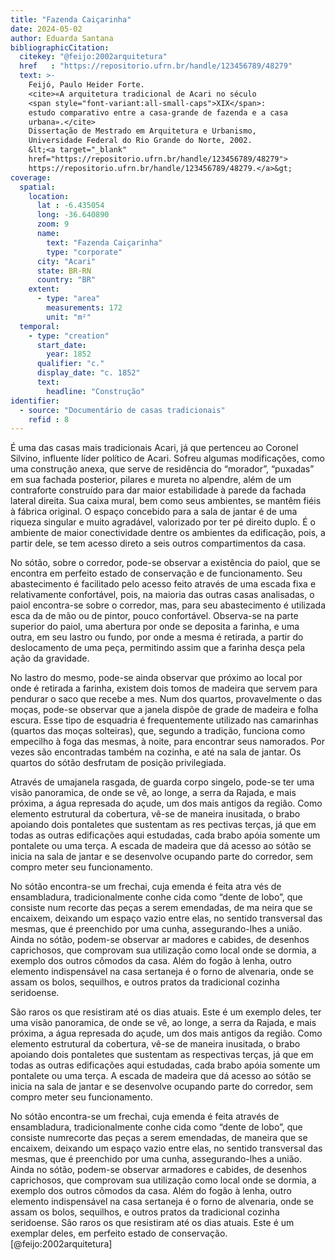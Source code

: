 ```yaml
---
title: "Fazenda Caiçarinha"
date: 2024-05-02
author: Eduarda Santana
bibliographicCitation:
  citekey: "@feijo:2002arquitetura"
  href   : "https://repositorio.ufrn.br/handle/123456789/48279"
  text: >-
    Feijó, Paulo Heider Forte.
    <cite>«A arquitetura tradicional de Acari no século
    <span style="font-variant:all-small-caps">XIX</span>:
    estudo comparativo entre a casa-grande de fazenda e a casa
    urbana».</cite>
    Dissertação de Mestrado em Arquitetura e Urbanismo,
    Universidade Federal do Rio Grande do Norte, 2002.
    &lt;<a target="_blank"
    href="https://repositorio.ufrn.br/handle/123456789/48279">
    https://repositorio.ufrn.br/handle/123456789/48279.</a>&gt;
coverage:
  spatial:
    location:
      lat : -6.435054
      long: -36.640890
      zoom: 9
      name: 
        text: "Fazenda Caiçarinha"
        type: "corporate"
      city: "Acari"
      state: BR-RN
      country: "BR"
    extent:
      - type: "area"
        measurements: 172
        unit: "m²"
  temporal:
    - type: "creation"
      start_date:
        year: 1852
      qualifier: "c."
      display_date: "c. 1852"
      text:
        headline: "Construção"
identifier:
  - source: "Documentário de casas tradicionais"
    refid : 8
---
```


É uma das casas mais tradicionais Acari, já que pertenceu ao Coronel Silvino, influente líder político de Acari. Sofreu algumas modificações, como uma construção anexa, que serve de residência do “morador”, “puxadas” em sua fachada posterior, pilares e mureta no alpendre, além de um contraforte construído para dar maior estabilidade à parede da fachada lateral direita. Sua caixa mural, bem como seus ambientes, se mantêm fiéis à fábrica original. O espaço concebido para a sala de jantar é de uma riqueza singular e muito agradável, valorizado por ter pé direito duplo. É o ambiente de maior conectividade dentre os ambientes da edificação, pois, a partir dele, se tem acesso direto a seis outros compartimentos da casa. 

No sótão, sobre o corredor, pode-se observar a existência do paiol, que se encontra em perfeito estado de conservação e de funcionamento. Seu abastecimento é facilitado pelo acesso feito através de uma escada fixa e relativamente confortável, pois, na maioria das outras casas analisadas, o paiol encontra-se sobre o corredor, mas, para seu abastecimento é utilizada esca da de mão ou de pintor, pouco confortável. Observa-se na parte superior do paiol, uma abertura por onde se deposita a farinha, e uma outra, em seu lastro ou fundo, por onde a mesma é retirada, a partir do deslocamento de uma peça, permitindo assim que a farinha desça pela ação da gravidade.

No lastro do mesmo, pode-se ainda observar que próximo ao local por onde é retirada a farinha, existem dois tomos de madeira que servem para pendurar o saco que recebe a mes. Num dos quartos, provavelmente o das moças, pode-se observar que a janela dispõe de grade de madeira e folha escura. Esse tipo de esquadria é frequentemente utilizado nas camarinhas (quartos das moças solteiras), que, segundo a tradição, funciona como empecilho à foga das mesmas, à noite, para encontrar seus namorados. Por vezes são encontradas também na cozinha, e até na sala de jantar. Os quartos do sótão desfrutam de posição privilegiada.

Através de umajanela rasgada, de guarda corpo singelo, pode-se ter uma visão panoramica, de onde se vê, ao longe, a serra da Rajada, e mais próxima, a água represada do açude, um dos mais antigos da região. Como elemento estrutural da cobertura, vê-se de maneira inusitada, o brabo apoiando dois pontaletes que sustentam as res pectivas terças, já que em todas as outras edificações aqui estudadas, cada brabo apóia somente um pontalete ou uma terça. A escada de madeira que dá acesso ao sótão se inicia na sala de jantar e se desenvolve ocupando parte do corredor, sem compro meter seu funcionamento.

No sótão encontra-se um frechai, cuja emenda é feita atra vés de ensambladura, tradicionalmente conhe cida como “dente de lobo”, que consiste num recorte das peças a serem emendadas, de ma neira que se encaixem, deixando um espaço vazio entre elas, no sentido transversal das mesmas, que é preenchido por uma cunha, assegurando-lhes a união. Ainda no sótão, podem-se observar ar madores e cabides, de desenhos caprichosos, que comprovam sua utilização como local onde se dormia, a exemplo dos outros cômodos da casa. Além do fogão à lenha, outro elemento indispensável na casa sertaneja é o forno de alvenaria, onde se assam os bolos, sequilhos, e outros pratos da tradicional cozinha seridoense. 

São raros os que resistiram até os dias atuais. Este é um exemplo deles, ter uma visão panoramica, de onde se vê, ao longe, a serra da Rajada, e mais próxima, a água represada do açude, um dos mais antigos da região. Como elemento estrutural da cobertura, vê-se de maneira inusitada, o brabo apoiando dois pontaletes que sustentam as respectivas terças, já que em todas as outras edificações aqui estudadas, cada brabo apóia somente um pontalete ou uma terça. A escada de madeira que dá acesso ao sótão se inicia na sala de jantar e se desenvolve ocupando parte do corredor, sem compro meter seu funcionamento.

No sótão encontra-se um frechai, cuja emenda é feita através de ensambladura, tradicionalmente conhe cida como “dente de lobo”, que consiste numrecorte das peças a serem emendadas, de maneira que se encaixem, deixando um espaço vazio entre elas, no sentido transversal das mesmas, que é preenchido por uma cunha, assegurando-lhes a união. Ainda no sótão, podem-se observar armadores e cabides, de desenhos caprichosos, que comprovam sua utilização como local onde se dormia, a exemplo dos outros cômodos da casa. Além do fogão à lenha, outro elemento indispensável na casa sertaneja é o forno de alvenaria, onde se assam os bolos, sequilhos, e outros pratos da tradicional cozinha seridoense. São raros os que resistiram até os dias atuais. Este é um exemplar deles, em perfeito estado de conservação. [@feijo:2002arquitetura]

